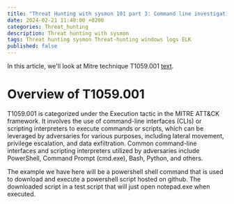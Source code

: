 ```yaml
---
title: "Threat Hunting with sysmon 101 part 3: Command line investigation"
date: 2024-02-21 11:40:00 +0200
categories: Threat_hunting
description: Threat hunting with sysmon 
tags: Threat hunting sysmon Threat-hunting windows logs ELK
published: false
---
```


In this article, we'll look at Mitre technique T1059.001 [text](https://attack.mitre.org/techniques/T1059/001/). 

# Overview of T1059.001
T1059.001 is categorized under the Execution tactic in the MITRE ATT&CK framework. It involves the use of command-line interfaces (CLIs) or scripting interpreters to execute commands or scripts, which can be leveraged by adversaries for various purposes, including lateral movement, privilege escalation, and data exfiltration. Common command-line interfaces and scripting interpreters utilized by adversaries include PowerShell, Command Prompt (cmd.exe), Bash, Python, and others.

The example we have here will be a powershell shell command that is used to download and execute a powershell script hosted on github. The downloaded script in a test script that will just open notepad.exe when executed.
 